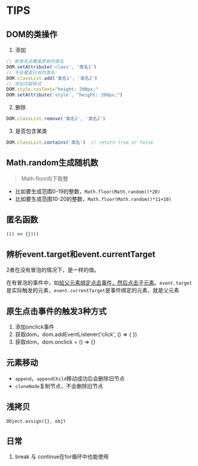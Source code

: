 # TIPS
## DOM的类操作
1. 添加
```js
// 新类名会覆盖原有的类名
DOM.setAttribute('class', '类名1')
// 不会覆盖已有的类名
DOM.classList.add('类名1', '类名2')
// 添加内联样式
DOM.style.cssText="height: 200px;"
DOM.setAttribute('style', "height: 200px;")
```
2. 删除
```js
DOM.classList.remove('类名1', '类名2')
```
3. 是否包含某类
```js
DOM.classList.contains('类名')  // return true or false
```
## Math.random生成随机数
> Math.floor向下取整
- 比如要生成范围0-19的整数，`Math.floor(Math.random()*20)`
- 比如要生成范围10-20的整数，`Math.floor(Math.random()*11+10)`
## 匿名函数
```js
(() => {})()
```
## 辨析event.target和event.currentTarget
2者在没有冒泡的情况下，是一样的值。

在有冒泡的事件中，如<u>给父元素绑定点击事件，然后点击子元素</u>。`event.target`是实际触发的元素，`event.currentTarget`是事件绑定的元素，就是父元素

## 原生点击事件的触发3种方式
1. 添加onclick事件
2. 获取dom，dom.addEventListener('click', () => {   })
3. 获取dom，dom.onclick = () => {}

## 元素移动
- `append`，`appendChild`移动成功后会删除旧节点
- `cloneNode`复制节点，不会删除旧节点
  
## 浅拷贝
`Object.assign({}, obj)`


## 日常
1. break 与 continue在for循环中也能使用